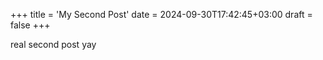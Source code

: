 +++
title = 'My Second Post'
date = 2024-09-30T17:42:45+03:00
draft = false
+++

real second post yay
